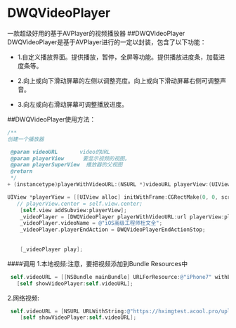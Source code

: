 # DWQVideoPlayer
一款超级好用的基于AVPlayer的视频播放器
##DWQVideoPlayer
DWQVideoPlayer是基于AVPlayer进行的一定以封装，包含了以下功能：
- 1.自定义播放界面。提供播放，暂停，全屏等功能。提供播放进度条，加载进度条等。

- 2.向上或向下滑动屏幕的左侧以调整亮度。向上或向下滑动屏幕右侧可调整声音。

- 3.向左或向右滑动屏幕可调整播放进度。

##DWQVideoPlayer使用方法：

```objective-c
/**
创建一个播放器

 @param videoURL       video的URL
 @param playerView      要显示视频的视图。
 @param playerSuperView  播放器的父视图
 @return               
 */
+ (instancetype)playerWithVideoURL:(NSURL *)videoURL playerView:(UIView *)playerView playerSuperView:(UIView *)playerSuperView;

UIView *playerView = [[UIView alloc] initWithFrame:CGRectMake(0, 0, screen_Width , 260)];
   // playerView.center = self.view.center;
    [self.view addSubview:playerView];
    _videoPlayer = [DWQVideoPlayer playerWithVideoURL:url playerView:playerView playerSuperView:playerView.superview];
    _videoPlayer.videoName = @"iOS高级工程师杜文全";
    _videoPlayer.playerEndAction = DWQVideoPlayerEndActionStop;
    
    
    [_videoPlayer play];


```
####调用
1.本地视频:注意，要把视频添加到Bundle Resources中

```objective-c
 self.videoURL = [[NSBundle mainBundle] URLForResource:@"iPhone7" withExtension:@"mp4"];
   [self showVideoPlayer:self.videoURL];

```

2.网络视频:

```objective-c
 self.videoURL = [NSURL URLWithString:@"https://hximgtest.acool.pro/uploads/video/jinghuahezi.mp4"];
    [self showVideoPlayer:self.videoURL];

```
